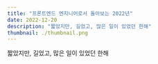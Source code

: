 ```yaml
---
title: "프론트엔드 엔지니어로서 돌아보는 2022년"
date: 2022-12-20
description: "짧았지만, 길었고, 많은 일이 있었던 한해"
thumbnail: ./thumbnail.png
---
```


짧았지만, 길었고, 많은 일이 있었던 한해
